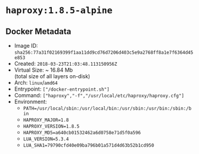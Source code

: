 # `haproxy:1.8.5-alpine`

## Docker Metadata

- Image ID: `sha256:77a31f02169399f1aa11dd9cd76d7206d403c5e9a2768ff8a1e7f6364d45e853`
- Created: `2018-03-23T21:03:48.113150956Z`
- Virtual Size: ~ 16.84 Mb  
  (total size of all layers on-disk)
- Arch: `linux`/`amd64`
- Entrypoint: `["/docker-entrypoint.sh"]`
- Command: `["haproxy","-f","/usr/local/etc/haproxy/haproxy.cfg"]`
- Environment:
  - `PATH=/usr/local/sbin:/usr/local/bin:/usr/sbin:/usr/bin:/sbin:/bin`
  - `HAPROXY_MAJOR=1.8`
  - `HAPROXY_VERSION=1.8.5`
  - `HAPROXY_MD5=a640cb01532462a6d0758e71d5f0a596`
  - `LUA_VERSION=5.3.4`
  - `LUA_SHA1=79790cfd40e09ba796b01a571d4d63b52b1cd950`

